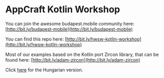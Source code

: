 # AppCraft Kotlin Workshop

You can join the awesome budapest.mobile community here: [http://bit.ly/budapest-mobile](http://bit.ly/budapest-mobile) 

You can find this repo here: [http://bit.ly/hwsw-kotlin-workshop](http://bit.ly/hwsw-kotlin-workshop)

Most of our examples based on the Kotlin port Zircon library, that can be found here: [http://bit.ly/adam-zircon](http://bit.ly/adam-zircon)

Click [here](https://github.com/AppCraft-Projects/appcraft-kotlin-workshop/blob/master/docs/hu/00_intro_toc_res.md)
for the Hungarian version.

